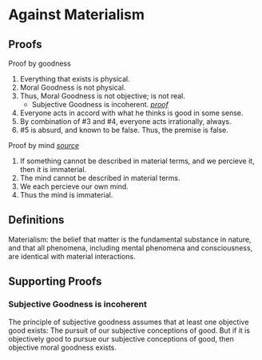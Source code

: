 # Against Materialism

## Proofs

Proof by goodness

1. Everything that exists is physical.
2. Moral Goodness is not physical.
3. Thus, Moral Goodness is not objective; is not real.
    - Subjective Goodness is incoherent. _[proof]([#subjective-goodness-is-incoherent)_
4. Everyone acts in accord with what he thinks is good in some sense.
5. By combination of #3 and #4, everyone acts irrationally, always.
6. #5 is absurd, and known to be false. Thus, the premise is false.

Proof by mind _[source](http://www.scifiwright.com/2012/02/the-argument-against-materialism/)_

1. If something cannot be described in material terms, and we percieve it, then it is immaterial.
2. The mind cannot be described in material terms.
3. We each percieve our own mind.
4. Thus the mind is immaterial.

## Definitions

Materialism: the belief that matter is the fundamental substance in nature, and that all phenomena, including mental phenomena and consciousness, are identical with material interactions.

## Supporting Proofs

### Subjective Goodness is incoherent

The principle of subjective goodness assumes that at least one objective good exists: The pursuit of our subjective conceptions of good. But if it is objectively good to pursue our subjective conceptions of good, then objective moral goodness exists.
